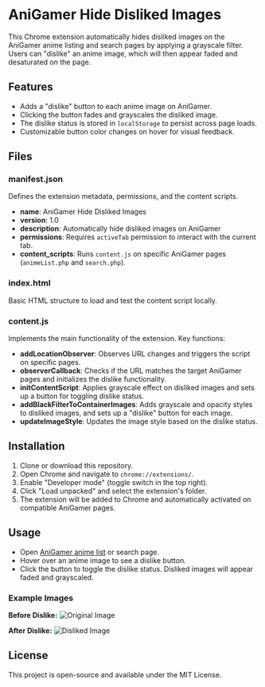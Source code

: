 # AniGamer Hide Disliked Images

This Chrome extension automatically hides disliked images on the AniGamer anime listing and search pages by applying a grayscale filter. Users can "dislike" an anime image, which will then appear faded and desaturated on the page.

## Features

- Adds a "dislike" button to each anime image on AniGamer.
- Clicking the button fades and grayscales the disliked image.
- The dislike status is stored in `localStorage` to persist across page loads.
- Customizable button color changes on hover for visual feedback.

## Files

### manifest.json
Defines the extension metadata, permissions, and the content scripts.

- **name**: AniGamer Hide Disliked Images
- **version**: 1.0
- **description**: Automatically hide disliked images on AniGamer
- **permissions**: Requires `activeTab` permission to interact with the current tab.
- **content_scripts**: Runs `content.js` on specific AniGamer pages (`animeList.php` and `search.php`).

### index.html
Basic HTML structure to load and test the content script locally.

### content.js
Implements the main functionality of the extension. Key functions:

- **addLocationObserver**: Observes URL changes and triggers the script on specific pages.
- **observerCallback**: Checks if the URL matches the target AniGamer pages and initializes the dislike functionality.
- **initContentScript**: Applies grayscale effect on disliked images and sets up a button for toggling dislike status.
- **addBlackFilterToContainerImages**: Adds grayscale and opacity styles to disliked images, and sets up a "dislike" button for each image.
- **updateImageStyle**: Updates the image style based on the dislike status.

## Installation

1. Clone or download this repository.
2. Open Chrome and navigate to `chrome://extensions/`.
3. Enable "Developer mode" (toggle switch in the top right).
4. Click "Load unpacked" and select the extension's folder.
5. The extension will be added to Chrome and automatically activated on compatible AniGamer pages.

## Usage

- Open [AniGamer anime list](https://ani.gamer.com.tw/animeList.php) or search page.
- Hover over an anime image to see a dislike button.
- Click the button to toggle the dislike status. Disliked images will appear faded and grayscaled.

### Example Images

**Before Dislike:**
![Original Image](example_images/original_image)

**After Dislike:**
![Disliked Image](exapmle_images/disliked_image)

## License

This project is open-source and available under the MIT License.
